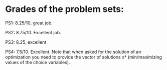 # Grades of the problem sets:
PS1: 8.25/10, great job.

PS2: 8.75/10. Excellent job.

PS3: 8.25, excellent

PS4: 7.5/10. Excellent. Note that when asked for the solution of an optimization you need to provide the vector of solutions x* (min/maximizing values of the choice variables). 
